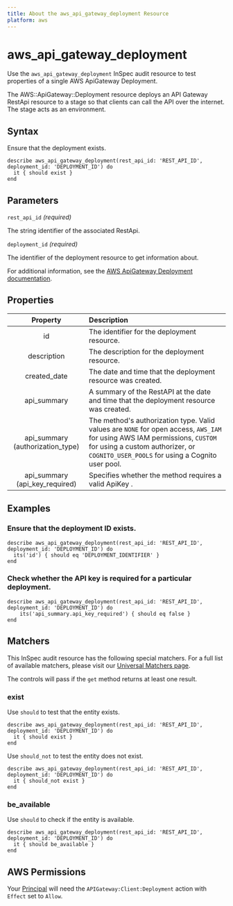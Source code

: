 ```yaml
---
title: About the aws_api_gateway_deployment Resource
platform: aws
---
```


# aws_api_gateway_deployment

Use the `aws_api_gateway_deployment` InSpec audit resource to test properties of a single AWS ApiGateway Deployment.

The AWS::ApiGateway::Deployment resource deploys an API Gateway RestApi resource to a stage so that clients can call the API over the internet. The stage acts as an environment.

## Syntax

Ensure that the deployment exists.

    describe aws_api_gateway_deployment(rest_api_id: 'REST_API_ID', deployment_id: 'DEPLOYMENT_ID') do
      it { should exist }
    end

## Parameters

`rest_api_id` _(required)_

The string identifier of the associated RestApi.

`deployment_id` _(required)_

The identifier of the deployment resource to get information about.

For additional information, see the [AWS ApiGateway Deployment documentation](https://docs.aws.amazon.com/AWSCloudFormation/latest/UserGuide/aws-resource-apigateway-deployment.html).

## Properties

| Property | Description |
| :---: | :--- |
| id | The identifier for the deployment resource. |
| description | The description for the deployment resource. |
| created_date | The date and time that the deployment resource was created. |
| api_summary | A summary of the RestAPI at the date and time that the deployment resource was created. |
| api_summary (authorization_type) | The method's authorization type. Valid values are `NONE` for open access, `AWS_IAM` for using AWS IAM permissions, `CUSTOM` for using a custom authorizer, or `COGNITO_USER_POOLS` for using a Cognito user pool. |
| api_summary (api_key_required) | Specifies whether the method requires a valid ApiKey . |

## Examples

### Ensure that the deployment ID exists.

    describe aws_api_gateway_deployment(rest_api_id: 'REST_API_ID', deployment_id: 'DEPLOYMENT_ID') do
      its('id') { should eq 'DEPLOYMENT_IDENTIFIER' }
    end

### Check whether the API key is required for a particular deployment.

    describe aws_api_gateway_deployment(rest_api_id: 'REST_API_ID', deployment_id: 'DEPLOYMENT_ID') do
        its('api_summary.api_key_required') { should eq false }
    end

## Matchers

This InSpec audit resource has the following special matchers. For a full list of available matchers, please visit our [Universal Matchers page](https://www.inspec.io/docs/reference/matchers/).

The controls will pass if the `get` method returns at least one result.

### exist

Use `should` to test that the entity exists.

    describe aws_api_gateway_deployment(rest_api_id: 'REST_API_ID', deployment_id: 'DEPLOYMENT_ID') do
      it { should exist }
    end

Use `should_not` to test the entity does not exist.

    describe aws_api_gateway_deployment(rest_api_id: 'REST_API_ID', deployment_id: 'DEPLOYMENT_ID') do
      it { should_not exist }
    end

### be_available

Use `should` to check if the entity is available.

    describe aws_api_gateway_deployment(rest_api_id: 'REST_API_ID', deployment_id: 'DEPLOYMENT_ID') do
      it { should be_available }
    end

## AWS Permissions

Your [Principal](https://docs.aws.amazon.com/IAM/latest/UserGuide/intro-structure.html#intro-structure-principal) will need the `APIGateway:Client:Deployment` action with `Effect` set to `Allow`.
